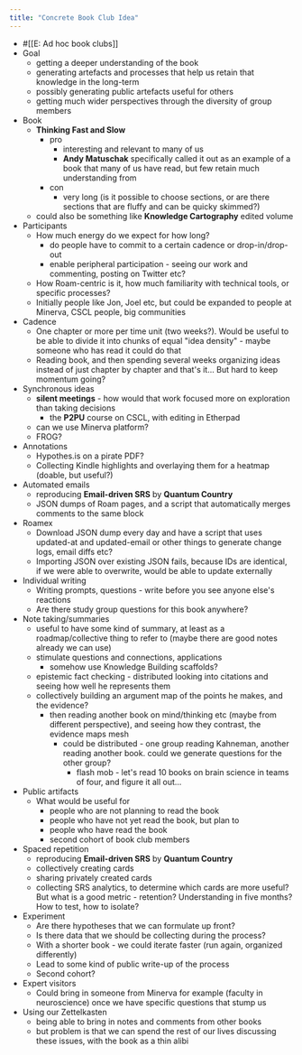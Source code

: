 ```yaml
---
title: "Concrete Book Club Idea"
---
```


- <a id='A1uR7H7HI'/>#[[E: Ad hoc book clubs]]
- <a id='17rcyJsfb'/>Goal
    - <a id='Cy0znjFJs'/>getting a deeper understanding of the book
    - <a id='EZv30XxFI'/>generating artefacts and processes that help us retain that knowledge in the long-term
    - <a id='_4ilkDiO4'/>possibly generating public artefacts useful for others
    - <a id='Z6TxpH7vO'/>getting much wider perspectives through the diversity of group members
- <a id='ub-y6G1b3'/>Book
    - <a id='LbXYZuWWj'/>**Thinking Fast and Slow**
        - <a id='lX8gCoeJv'/>pro
            - <a id='otkc8lEh6'/>interesting and relevant to many of us
            - <a id='vTuR0JitF'/>**Andy Matuschak** specifically called it out as an example of a book that many of us have read, but few retain much understanding from
        - <a id='Hgzt3Bxu-'/>con
            - <a id='IEI0JL61X'/>very long (is it possible to choose sections, or are there sections that are fluffy and can be quicky skimmed?)
    - <a id='PIJeBqZ2w'/>could also be something like **Knowledge Cartography** edited volume
- <a id='5ZGSd0gDt'/>Participants
    - <a id='upt1E0d-F'/>How much energy do we expect for how long?
        - <a id='14n8REBJZ'/>do people have to commit to a certain cadence or drop-in/drop-out
        - <a id='ZXXzfG8Ad'/>enable peripheral participation - seeing our work and commenting, posting on Twitter etc?
    - <a id='2YWTECut1'/>How Roam-centric is it, how much familiarity with technical tools, or specific processes?
    - <a id='5YpiXpuD_'/>Initially people like Jon, Joel etc, but could be expanded to people at Minerva, CSCL people, big communities
- <a id='CUSfqkEOU'/>Cadence
    - <a id='PRXQ3nkmx'/>One chapter or more per time unit (two weeks?). Would be useful to be able to divide it into chunks of equal "idea density" - maybe someone who has read it could do that
    - <a id='TmHoQpxkI'/>Reading book, and then spending several weeks organizing ideas instead of just chapter by chapter and that's it... But hard to keep momentum going?
- <a id='14dkFqMtR'/>Synchronous ideas
    - <a id='eJme4A10i'/>**silent meetings** - how would that work focused more on exploration than taking decisions
        - <a id='ezIiV0mw_'/>the **P2PU** course on CSCL, with editing in Etherpad
    - <a id='JRaT-pc8z'/>can we use Minerva platform?
    - <a id='89yJYLdcG'/>FROG?
- <a id='XlEnUCLph'/>Annotations
    - <a id='VCh1oMNN8'/>Hypothes.is on a pirate PDF?
    - <a id='pgcr1DgB8'/>Collecting Kindle highlights and overlaying them for a heatmap (doable, but useful?)
- <a id='x78f0hLaA'/>Automated emails
    - <a id='7TxLxXRH1'/>reproducing **Email-driven SRS** by **Quantum Country**
    - <a id='gtC2JwbqU'/>JSON dumps of Roam pages, and a script that automatically merges comments to the same block
- <a id='T1L_kExyV'/>Roamex
    - <a id='FwP0Rha8u'/>Download JSON dump every day and have a script that uses updated-at and updated-email or other things to generate change logs, email diffs etc?
    - <a id='q9fOd6-0-'/>Importing JSON over existing JSON fails, because IDs are identical, if we were able to overwrite, would be able to update externally
- <a id='1ZMU_9z9h'/>Individual writing
    - <a id='A5fhJ1jw3'/>Writing prompts, questions - write before you see anyone else's reactions
    - <a id='HuGtmJU9W'/>Are there study group questions for this book anywhere?
- <a id='FGPyZEc4Y'/>Note taking/summaries
    - <a id='4z7Kj_vDI'/>useful to have some kind of summary, at least as a roadmap/collective thing to refer to (maybe there are good notes already we can use)
    - <a id='ZZ4ONr6_b'/>stimulate questions and connections, applications
        - <a id='y-rJS1ifS'/>somehow use Knowledge Building scaffolds?
    - <a id='RSa2QiLcB'/>epistemic fact checking - distributed looking into citations and seeing how well he represents them
    - <a id='eVq02dRlG'/>collectively building an argument map of the points he makes, and the evidence?
        - <a id='gipWZu7pn'/>then reading another book on mind/thinking etc (maybe from different perspective), and seeing how they contrast, the evidence maps mesh
            - <a id='BoN1zSBLn'/>could be distributed - one group reading Kahneman, another reading another book. could we generate questions for the other group?
                - <a id='V6-jYOd5G'/>flash mob - let's read 10 books on brain science in teams of four, and figure it all out...
- <a id='dTbE5wjI7'/>Public artifacts
    - <a id='AtgipVzEK'/>What would be useful for
        - <a id='OE3iPtVqs'/>people who are not planning to read the book
        - <a id='dlD1W1lt3'/>people who have not yet read the book, but plan to
        - <a id='6K96odXnr'/>people who have read the book
        - <a id='B58sMDEpU'/>second cohort of book club members
- <a id='mP9EzqGt_'/>Spaced repetition
    - <a id='CqGpNjTQi'/><a id='7TxLxXRH1'/>reproducing **Email-driven SRS** by **Quantum Country**
    - <a id='toNPGmHX8'/>collectively creating cards
    - <a id='zpFdON4fw'/>sharing privately created cards
    - <a id='eswpNcTR7'/>collecting SRS analytics, to determine which cards are more useful? But what is a good metric - retention? Understanding in five months? How to test, how to isolate?
- <a id='Dklkyz-04'/>Experiment
    - <a id='T5j8z7ili'/>Are there hypotheses that we can formulate up front?
    - <a id='idPO5xmkh'/>Is there data that we should be collecting during the process?
    - <a id='Rmg3QFqJq'/>With a shorter book - we could iterate faster (run again, organized differently)
    - <a id='toBTz9SWi'/>Lead to some kind of public write-up of the process
    - <a id='IqlGvyEWf'/>Second cohort?
- <a id='r3duN6IqD'/>Expert visitors
    - <a id='u6PbUuiAT'/>Could bring in someone from Minerva for example (faculty in neuroscience) once we have specific questions that stump us
- <a id='Z5S-MYAry'/>Using our Zettelkasten
    - <a id='L_-Z-9wTp'/>being able to bring in notes and comments from other books
    - <a id='jPq_Fp4iE'/>but problem is that we can spend the rest of our lives discussing these issues, with the book as a thin alibi

